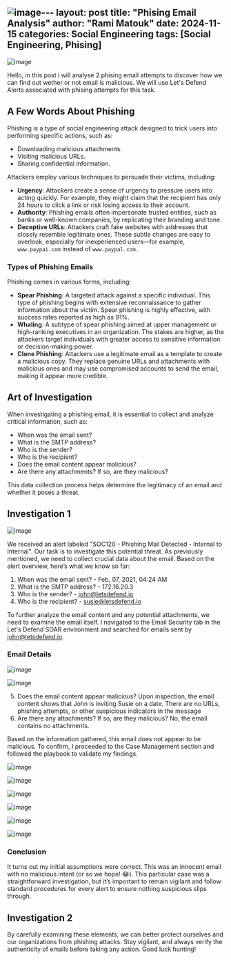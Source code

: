 ![image](https://github.com/user-attachments/assets/0e0dd981-6d30-46ce-97a9-99bde3ec33ce)---
layout: post
title: "Phising Email Analysis"
author: "Rami Matouk"
date: 2024-11-15
categories: Social Engineering
tags: [Social Engineering, Phising]
---

![image](https://github.com/user-attachments/assets/d72955a9-f771-4f2c-9103-7826e8e8e203)

Hello, in this post i will analyse 2 phising email attempts to discover how we can find out wether or not email is malicious. We will use Let's Defend Alerts associated with phising attempts for this task.

## A Few Words About Phishing

Phishing is a type of social engineering attack designed to trick users into performing specific actions, such as:
- Downloading malicious attachments.
- Visiting malicious URLs.
- Sharing confidential information.

Attackers employ various techniques to persuade their victims, including:
- **Urgency**: Attackers create a sense of urgency to pressure users into acting quickly. For example, they might claim that the recipient has only 24 hours to click a link or risk losing access to their account.
- **Authority**: Phishing emails often impersonate trusted entities, such as banks or well-known companies, by replicating their branding and tone.
- **Deceptive URLs**: Attackers craft fake websites with addresses that closely resemble legitimate ones. These subtle changes are easy to overlook, especially for inexperienced users—for example, `www.paypai.com` instead of `www.paypal.com.`

### Types of Phishing Emails
Phishing comes in various forms, including:
- **Spear Phishing**: A targeted attack against a specific individual. This type of phishing begins with extensive reconnaissance to gather information about the victim. Spear phishing is highly effective, with success rates reported as high as 91%.
- **Whaling**: A subtype of spear phishing aimed at upper management or high-ranking executives in an organization. The stakes are higher, as the attackers target individuals with greater access to sensitive information or decision-making power.
- **Clone Phishing**: Attackers use a legitimate email as a template to create a malicious copy. They replace genuine URLs and attachments with malicious ones and may use compromised accounts to send the email, making it appear more credible.

## Art of Investigation
When investigating a phishing email, it is essential to collect and analyze critical information, such as:
- When was the email sent?
- What is the SMTP address?
- Who is the sender?
- Who is the recipient?
- Does the email content appear malicious?
- Are there any attachments? If so, are they malicious?

This data collection process helps determine the legitimacy of an email and whether it poses a threat.

## Investigation 1
![image](https://github.com/user-attachments/assets/1a6bf323-2c83-4449-bee2-597a34accb1b)

We received an alert labeled "SOC120 - Phishing Mail Detected - Internal to Internal". Our task is to investigate this potential threat. As previously mentioned, we need to collect crucial data about the email. Based on the alert overview, here’s what we know so far:
1. When was the email sent? - Feb, 07, 2021, 04:24 AM
2. What is the SMTP address? - 172.16.20.3
3. Who is the sender? - john@letsdefend.io
4. Who is the recipient? - susie@letsdefend.io

To further analyze the email content and any potential attachments, we need to examine the email itself. I navigated to the Email Security tab in the Let's Defend SOAR environment and searched for emails sent by john@letsdefend.io.

### Email Details

![image](https://github.com/user-attachments/assets/e1f60e70-1853-48f4-a42a-db07480111cf)


![image](https://github.com/user-attachments/assets/1ff34442-2063-47c3-b1ff-b7262c81edc3)

5. Does the email content appear malicious?
Upon inspection, the email content shows that John is inviting Susie on a date. There are no URLs, phishing attempts, or other suspicious indicators in the message
6. Are there any attachments? If so, are they malicious?
No, the email contains no attachments.

Based on the information gathered, this email does not appear to be malicious. To confirm, I proceeded to the Case Management section and followed the playbook to validate my findings.

![image](https://github.com/user-attachments/assets/4cdebf4a-db38-4878-ae18-9cb63e8578ce)

![image](https://github.com/user-attachments/assets/4e9d4a0e-29fa-4bec-a0e2-bc062030dfe2)

![image](https://github.com/user-attachments/assets/ce354298-1c80-48eb-9c99-5614a8fead6c)

![image](https://github.com/user-attachments/assets/464f3f22-204b-401b-91e1-451f2fd411e1)

![image](https://github.com/user-attachments/assets/b10ee387-29e5-44f1-bdc8-8c8a39af53de)

![image](https://github.com/user-attachments/assets/badf7591-2e4e-428e-bca5-2318d7eb5116)

### Conclusion
It turns out my initial assumptions were correct. This was an innocent email with no malicious intent (or so we hope! 😂). This particular case was a straightforward investigation, but it’s important to remain vigilant and follow standard procedures for every alert to ensure nothing suspicious slips through.

## Investigation 2


By carefully examining these elements, we can better protect ourselves and our organizations from phishing attacks. Stay vigilant, and always verify the authenticity of emails before taking any action. Good luck hunting!
